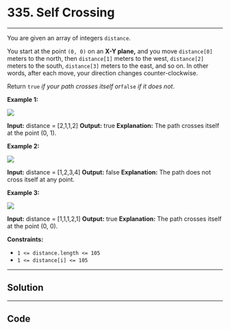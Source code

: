 # 335. Self Crossing

---

You are given an array of integers `distance`.

You start at the point `(0, 0)` on an **X-Y plane,** and you move `distance[0]` meters to the north, then `distance[1]` meters to the west, `distance[2]` meters to the south, `distance[3]` meters to the east, and so on. In other words, after each move, your direction changes counter-clockwise.

Return `true` _if your path crosses itself or_`false` _if it does not_.

 

**Example 1:**

![](https://assets.leetcode.com/uploads/2022/12/21/11.jpg)


**Input:** distance = [2,1,1,2]
**Output:** true
**Explanation:** The path crosses itself at the point (0, 1).


**Example 2:**

![](https://assets.leetcode.com/uploads/2022/12/21/22.jpg)


**Input:** distance = [1,2,3,4]
**Output:** false
**Explanation:** The path does not cross itself at any point.


**Example 3:**

![](https://assets.leetcode.com/uploads/2022/12/21/33.jpg)


**Input:** distance = [1,1,1,2,1]
**Output:** true
**Explanation:** The path crosses itself at the point (0, 0).


 

**Constraints:**

  * `1 <= distance.length <= 105`
  * `1 <= distance[i] <= 105`

---

## Solution



---

## Code
```python


```